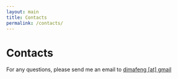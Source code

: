 ```yaml
---
layout: main
title: Contacts
permalink: /contacts/
---
```


<h1>Contacts</h1>

For any questions, please send me an email to <a href="mailto:dimafeng+site@gmail.com">dimafeng [at] gmail</a>
